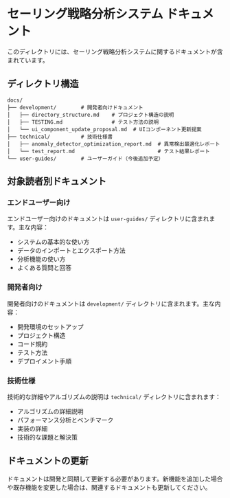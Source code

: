 # セーリング戦略分析システム ドキュメント

このディレクトリには、セーリング戦略分析システムに関するドキュメントが含まれています。

## ディレクトリ構造

```
docs/
├── development/        # 開発者向けドキュメント
│   ├── directory_structure.md    # プロジェクト構造の説明
│   ├── TESTING.md                # テスト方法の説明
│   └── ui_component_update_proposal.md  # UIコンポーネント更新提案
├── technical/          # 技術仕様書
│   ├── anomaly_detector_optimization_report.md  # 異常検出最適化レポート
│   └── test_report.md                           # テスト結果レポート
└── user-guides/        # ユーザーガイド（今後追加予定）
```

## 対象読者別ドキュメント

### エンドユーザー向け

エンドユーザー向けのドキュメントは `user-guides/` ディレクトリに含まれます。主な内容：

- システムの基本的な使い方
- データのインポートとエクスポート方法
- 分析機能の使い方
- よくある質問と回答

### 開発者向け

開発者向けのドキュメントは `development/` ディレクトリに含まれます。主な内容：

- 開発環境のセットアップ
- プロジェクト構造
- コード規約
- テスト方法
- デプロイメント手順

### 技術仕様

技術的な詳細やアルゴリズムの説明は `technical/` ディレクトリに含まれます：

- アルゴリズムの詳細説明
- パフォーマンス分析とベンチマーク
- 実装の詳細
- 技術的な課題と解決策

## ドキュメントの更新

ドキュメントは開発と同期して更新する必要があります。新機能を追加した場合や既存機能を変更した場合は、関連するドキュメントも更新してください。
